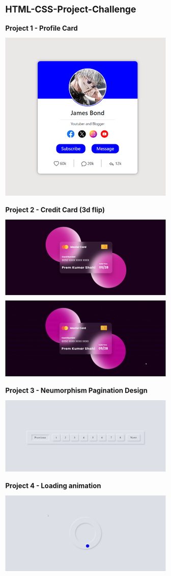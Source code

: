 # HTML-CSS-Project-Challenge

## Project 1 - Profile Card

![screenshot](./Project1/project-img/profileCard.png)

## Project 2 - Credit Card (3d flip)

![screenshot](./Project2/project-view/flippingCard.png)

![](./Project2/project-view/flippingCard.gif)

## Project 3 - Neumorphism Pagination Design

![screenshot](./Project3/project-img/neumorphism.png)

## Project 4 - Loading animation

![](./Project4/project-view/loader.gif)
